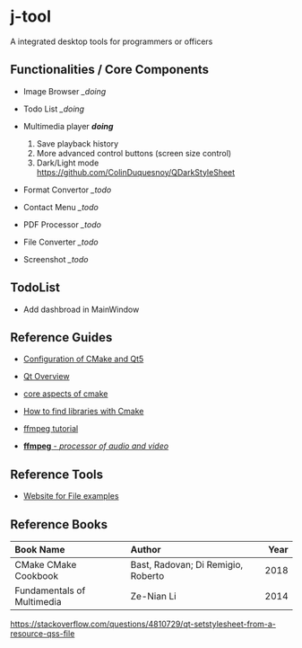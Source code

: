 # j-tool
A integrated desktop tools for programmers or officers

## Functionalities / Core Components
- Image Browser *_doing*

- Todo List *_doing*

- Multimedia player *__doing__*
    1. Save playback history
    2. More advanced control buttons (screen size control)
    3. Dark/Light mode https://github.com/ColinDuquesnoy/QDarkStyleSheet
    
- Format Convertor *_todo*

- Contact Menu *_todo*

- PDF Processor *_todo*

- File Converter *_todo*

- Screenshot *_todo*

## TodoList
- Add dashbroad in MainWindow

## Reference Guides
- [Configuration of CMake and Qt5](https://zhuanlan.zhihu.com/p/34667993)

- [Qt Overview](https://doc.qt.io/qt-5/overviews-main.html)

- [core aspects of cmake](https://medium.com/@ilja.kosynkin/android-cmake-and-ffmpeg-part-one-cmake-in-android-cookbook-b9f27f9937b)

- [How to find libraries with Cmake](https://gitlab.kitware.com/cmake/community/-/wikis/doc/tutorials/How-To-Find-Libraries)

- [ffmpeg tutorial](http://dranger.com/ffmpeg/tutorial01.html)

- [**ffmpeg** - *processor of audio and video*](https://ffmpeg.org/)

## Reference Tools
- [Website for File examples](https://file-examples.com/)

## Reference Books
| Book Name | Author | Year |
|:----------|:-------------|------:|
| CMake CMake Cookbook |  Bast, Radovan; Di Remigio, Roberto | 2018 |
| Fundamentals of Multimedia | Ze-Nian Li | 2014 |

https://stackoverflow.com/questions/4810729/qt-setstylesheet-from-a-resource-qss-file
